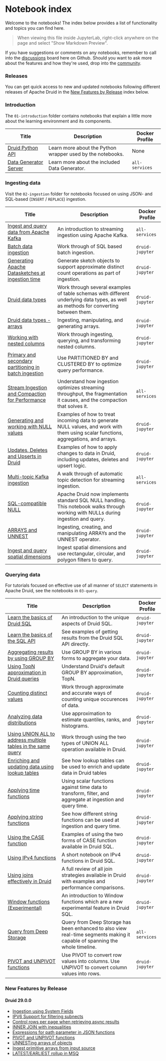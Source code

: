 # Notebook index

Welcome to the notebooks! The index below provides a list of functionality and topics you can find here.

> When viewing this file inside JupyterLab, right-click anywhere on the page and select "Show Markdown Preview".

If you have suggestions or comments on any notebooks, remember to call into the [discussions](https://github.com/implydata/learn-druid/discussions) board here on Github. Should you want to ask more about the features and how they're used, drop into the [community](https://druid.apache.org/community).

### Releases

You can get quick access to new and updated notebooks following different releases of Apache Druid in the [New Features by Release](#features_by_release) index below.

### Introduction

The `01-introduction` folder contains notebooks that explain a little more about the learning environment and its components.

|Title|Description|Docker Profile|
|---|---|---|
|[Druid Python API](./01-introduction/01-druidapi-package-intro.ipynb)|Learn more about the Python wrapper used by the notebooks.|None|
|[Data Generator Server](./01-introduction/02-datagen-intro.ipynb)|Learn more about the included Data Generator.|`all-services`|

### Ingesting data

Visit the `02-ingestion` folder for notebooks focused on using JSON- and SQL-based (`INSERT` / `REPLACE`) ingestion.

|Title|Description|Docker Profile|
|---|---|---|
|[Ingest and query data from Apache Kafka](./02-ingestion/01-streaming-from-kafka.ipynb)|An introduction to streaming ingestion using Apache Kafka.|`all-services`|
|[Batch data ingestion](./02-ingestion/02-batch-ingestion.ipynb)|Work through of SQL based batch ingestion.|`druid-jupyter`|
|[Generating Apache Datasketches at ingestion time](./02-ingestion/03-generating-sketches.ipynb)|Generate sketch objects to support approximate distinct count operations as part of ingestion.|`druid-jupyter`|
|[Druid data types](./02-ingestion/04-table-datatypes.ipynb)|Work through several examples of table schemas with different underlying data types, as well as methods for converting between them.|`druid-jupyter`|
|[Druid data types - arrays](./02-ingestion/08-table-datatypes-arrays.ipynb)|Ingesting, manipulating, and generating arrays.|`druid-jupyter`|
|[Working with nested columns](./02-ingestion/05-working-with-nested-columns.ipynb)|Work through ingesting, querying, and transforming nested columns.|`druid-jupyter`|
|[Primary and secondary partitioning in batch ingestion](./02-ingestion/06-partitioning-data.ipynb)|Use PARTITIONED BY and CLUSTERED BY to optimize query performance.|`druid-jupyter`|
|[Stream Ingestion and Compaction for Performance](./02-ingestion/07-partitioning-while-streaming.ipynb)|Understand how ingestion optimizes streaming throughput, the fragmentation it causes, and the compaction that solves it.|`all-services`|
|[Generating and working with NULL values](./02-ingestion/09-generating-and-working-with-nulls.ipynb)|Examples of how to treat incoming data to generate NULL values, and work with them using scalar functions, aggregations, and arrays.|`druid-jupyter`|
|[Updates, Deletes and Upserts in Druid](./02-ingestion/10-updating-data.ipynb)|Examples of how to apply changes to data in Druid, including updates, deletes and upsert logic.|`druid-jupyter`|
|[Multi-topic Kafka ingestion](./02-ingestion/11-stream-from-multiple-topics.ipynb)|A walk through of automatic topic detection for streaming ingestion.|`all-services`|
|[SQL-compatible NULL](./02-ingestion/09-generating-and-working-with-nulls.ipynb)|Apache Druid now implements standard SQL NULL handling. This notebook walks through working with NULLs during ingestion and query.|`druid-jupyter`|
|[ARRAYS and UNNEST](./02-ingestion/08-table-datatypes-arrays.ipynb)|Ingesting, creating, and manipulating ARRAYs and the UNNEST operator.|`druid-jupyter`|
|[Ingest and query spatial dimensions](./02-ingestion/12-spatial-dimensions.ipynb)|Ingest spatial dimensions and use rectangular, circular, and polygon filters to query.|`druid-jupyter`|

### Querying data

For tutorials focused on effective use of all manner of `SELECT` statements in Apache Druid, see the notebooks in `03-query`.

|Title|Description|Docker Profile|
|---|---|---|
|[Learn the basics of Druid SQL](./03-query/00-using-sql-with-druidapi.ipynb)|An introduction to the unique aspects of Druid SQL.|`druid-jupyter`|
|[Learn the basics of the SQL API](./03-query/12-query-api.ipynb)|See examples of getting results from the Druid SQL API directly.|`druid-jupyter`|
|[Aggregating results by using GROUP BY](./03-query/01-groupby.ipynb)|Use GROUP BY in various forms to aggregate your data.|`druid-jupyter`|
|[Using TopN approximation in Druid queries](./03-query/02-approx-ranking.ipynb)|Understand Druid's default GROUP BY approximation, TopN.|`druid-jupyter`|
|[Counting distinct values](./03-query/03-approx-count-distinct.ipynb)|Work through approximate and accurate ways of counting unique occurences of data.|`druid-jupyter`|
|[Analyzing data distributions](./03-query/04-approx-distribution.ipynb)|Use approximation to estimate quantiles, ranks, and histograms.|`druid-jupyter`|
|[Using UNION ALL to address multiple tables in the same query](./03-query/05-union-operations.ipynb)|Work through using the two types of UNION ALL operation available in Druid.|`druid-jupyter`|
|[Enriching and updating data using lookup tables](./03-query/06-lookup-tables.ipynb)|See how lookup tables can be used to enrich and update data in Druid tables|`druid-jupyter`|
|[Applying time functions](./03-query/07-functions-datetime.ipynb)|Using scalar functions against time data to transform, filter, and aggregate at ingestion and query time.|`druid-jupyter`|
|[Applying string functions](./03-query/08-functions-strings.ipynb)|See how different string functions can be used at ingestion and query time.|`druid-jupyter`|
|[Using the CASE function](./03-query/09-functions-case.ipynb)|Examples of using the two forms of CASE function available in Druid SQL.|`druid-jupyter`|
|[Using IPv4 functions](./03-query/10-functions-ip.ipynb)|A short notebook on IPv4 functions in Druid SQL.|`druid-jupyter`|
|[Using joins effectively in Druid](./03-query/11-joins.ipynb)|A full review of all join strategies available in Druid with examples and performance comparisons.|`druid-jupyter`|
|[Window functions (Experimental)](./03-query/13-query-functions-window.ipynb)|An introduction to Window functions which are a new experimental feature in Druid SQL.|`druid-jupyter`|
|[Query from Deep Storage](./03-query/14-full-timeline-queries.ipynb)|Query from Deep Storage has been enhanced to also view real-time segments making it capable of spanning the whole timeline.|`all-services`| 
|[PIVOT and UNPIVOT functions](./03-query/15-pivot-unpivot.ipynb)|Use PIVOT to convert row values into columns. Use UNPIVOT to convert column values into rows.|`druid-jupyter`| 



### New Features by Release
<a id='features_by_release'></a>
#### Druid 29.0.0 
* [Ingestion using System Fields](./02-ingestion/02-batch-ingestion.ipynb#system_fields)
* [IPV6 Support for filtering subnects](./03-query/10-functions-ip.ipynb#ipv6_match)
* [Control rows per page when retrieving async results](./03-query/14-sync-async-queries.ipynb#async_rows_per_page)
* [INNER JOIN with inequalities](./03-query/11-joins.ipynb#join_with_inequality)
* [Expressions for path parameter in JSON functions](./02-ingestion/05-working-with-nested-columns.ipynb#expression_for_path)
* [PIVOT and UNPIVOT functions](./03-query/15-pivot-unpivot.ipynb)
* [UNNESTing arrays of objects](./02-ingestion/08-table-datatypes-arrays.ipynb#json_array_of_objects)
* [Ingest primitive arrays from input source](./02-ingestion/08-table-datatypes-arrays.ipynb#ingest_array)
* [LATEST/EARLIEST rollup in MSQ](./03-query/01-groupby.ipynb#groupby)
